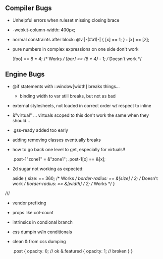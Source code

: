 
## Compiler Bugs

- Unhelpful errors when ruleset missing closing brace

- -webkit-column-width: 400px;

- normal constraints after block:
      @v |-(#a1)-| {
             [x] == 1;
           }
           ::[x] == [z];

- pure numbers in complex expressions on one side don't work

  [foo] == 8 * 4; /* Works */
  [bar] == (8 * 4) - 1; /* Doesn't work */


## Engine Bugs

- @if statements with ::window[width] breaks things...
  - binding width to var still breaks, but not as bad

- external stylesheets, not loaded in correct order w/ respect to inline

- &"virtual"   ... virtuals scoped to this don't work the same when they should...

- .gss-ready added too early

- adding removing classes eventually breaks

- how to go back one level to get, especially for virtuals!!

    .post-1"zone1" = &"zone1";
    .post-1[x] == &[x];

- 2d sugar not working as expected:

  aside {
    size: == 360; /* Works */
    border-radius: == &[size] / 2; /* Doesn't work */
    border-radius: == &[width] / 2; /* Works */
  }



///

- vendor prefixing
- props like col-count
- intrinsics in condional branch
- css dumpin w/in conditionals

- clean & from css dumping

  .post {
    opacity: 0; // ok
    &.featured {
      opacity: 1; // broken
    }
  }
    
    